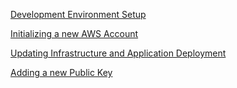 [Development Environment Setup](https://docs.google.com/document/d/19T3Qyv6RaHy5L25tbF4I9KtuWeVNIRPrUcjNyJBtEPg/edit?usp=sharing)

[Initializing a new AWS Account](https://docs.google.com/document/d/1v6C4TQacXrzejvRHNj0eDVZTvTEtu6RHm0sQyc9U9co/edit?usp=sharing)

[Updating Infrastructure and Application Deployment](https://docs.google.com/document/d/16bIlPit1wTnY3fgW4y1sIZBbYxB5ntSniKCVEKhZAD4/edit?usp=sharing)

[Adding a new Public Key](https://docs.google.com/document/d/151DNwuH8x2H9hACrtSkK54mf9GikJ8mnkz2IjWyF8to/edit?usp=sharing)